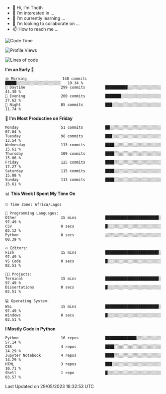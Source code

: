 <!---
thoth2357/thoth2357 is a ✨ special ✨ repository because its `README.md` (this file) appears on your GitHub profile.
You can click the Preview link to take a look at your changes.
--->

- 👋 Hi, I’m Thoth
- 👀 I’m interested in ...
- 🌱 I’m currently learning ...
- 💞️ I’m looking to collaborate on ...
- 📫 How to reach me ...




<!--START_SECTION:waka-->
![Code Time](http://img.shields.io/badge/Code%20Time-2%2C067%20hrs%2052%20mins-blue)

![Profile Views](http://img.shields.io/badge/Profile%20Views-0-blue)

![Lines of code](https://img.shields.io/badge/From%20Hello%20World%20I%27ve%20Written-29.1%20million%20lines%20of%20code-blue)

**I'm an Early 🐤** 

```text
🌞 Morning                140 commits         █████░░░░░░░░░░░░░░░░░░░░   19.34 % 
🌆 Daytime                299 commits         ██████████░░░░░░░░░░░░░░░   41.30 % 
🌃 Evening                200 commits         ███████░░░░░░░░░░░░░░░░░░   27.62 % 
🌙 Night                  85 commits          ███░░░░░░░░░░░░░░░░░░░░░░   11.74 % 
```
📅 **I'm Most Productive on Friday** 

```text
Monday                   51 commits          ██░░░░░░░░░░░░░░░░░░░░░░░   07.04 % 
Tuesday                  98 commits          ███░░░░░░░░░░░░░░░░░░░░░░   13.54 % 
Wednesday                113 commits         ████░░░░░░░░░░░░░░░░░░░░░   15.61 % 
Thursday                 109 commits         ████░░░░░░░░░░░░░░░░░░░░░   15.06 % 
Friday                   125 commits         ████░░░░░░░░░░░░░░░░░░░░░   17.27 % 
Saturday                 115 commits         ████░░░░░░░░░░░░░░░░░░░░░   15.88 % 
Sunday                   113 commits         ████░░░░░░░░░░░░░░░░░░░░░   15.61 % 
```


📊 **This Week I Spent My Time On** 

```text
🕑︎ Time Zone: Africa/Lagos

💬 Programming Languages: 
Other                    15 mins             ████████████████████████░   97.49 % 
CSV                      0 secs              █░░░░░░░░░░░░░░░░░░░░░░░░   02.12 % 
Python                   0 secs              ░░░░░░░░░░░░░░░░░░░░░░░░░   00.39 % 

🔥 Editors: 
Fish                     15 mins             ████████████████████████░   97.49 % 
VS Code                  0 secs              █░░░░░░░░░░░░░░░░░░░░░░░░   02.51 % 

🐱‍💻 Projects: 
Terminal                 15 mins             ████████████████████████░   97.49 % 
Dissertations            0 secs              █░░░░░░░░░░░░░░░░░░░░░░░░   02.51 % 

💻 Operating System: 
WSL                      15 mins             ████████████████████████░   97.49 % 
Windows                  0 secs              █░░░░░░░░░░░░░░░░░░░░░░░░   02.51 % 
```

**I Mostly Code in Python** 

```text
Python                   16 repos            ██████████████░░░░░░░░░░░   57.14 % 
CSS                      4 repos             ████░░░░░░░░░░░░░░░░░░░░░   14.29 % 
Jupyter Notebook         4 repos             ████░░░░░░░░░░░░░░░░░░░░░   14.29 % 
HTML                     3 repos             ███░░░░░░░░░░░░░░░░░░░░░░   10.71 % 
Shell                    1 repo              █░░░░░░░░░░░░░░░░░░░░░░░░   03.57 % 
```




 Last Updated on 29/05/2023 18:32:53 UTC
<!--END_SECTION:waka-->
<!--![](http://github-profile-summary-cards.vercel.app/api/cards/profile-details?username=thoth2357&theme=2077)

![](http://github-profile-summary-cards.vercel.app/api/cards/stats?username=thoth2357&theme=2077)![](http://github-profile-summary-cards.vercel.app/api/cards/productive-time?username=thoth2357&theme=2077&utcOffset=8) -->
